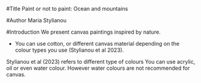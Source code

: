 #Title 
Paint or not to paint: Ocean and mountains 

#Author
Maria Stylianou

#Introduction
We present canvas paintings inspired by nature.

- You can use cotton, or different canvas material depending on the colour 
types you use (Stylianou et al 2023).

Stylianou et al (2023) refers to different type of colours
You can use acrylic, oil or even water colour. However water colours are 
not recommended for canvas. 
